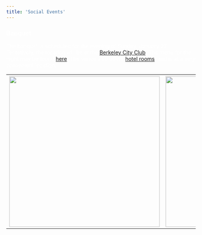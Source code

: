 ```yaml
---
title: 'Social Events'
---
```


<h3><font color='#FFFFFF'>Banquet</font></h3>
<font color='#FFFFFF'>The banquet is scheduled for the evening of Sunday, January 27. Tentatively, the location will be at the <a href='https://www.berkeleycityclub.com/'>Berkeley City Club</a>. The menu for the night may be found <a href='https://www.berkeleycityclub.com/julias-restaurant.htm'>here</a>. The venue also offers <a href='https://www.berkeleycityclub.com/rooms--suites.htm'>hotel rooms</a>, and is at a very convenient location.
</font>
<table style="width:100%">
<tr>
    <th><img src='http://rb19.lbl.gov/user/pages/11.social-events/IMG_0360.jpg' width=400px></th>
        <th><img src='http://rb19.lbl.gov/user/pages/11.social-events/IMG_0362.jpg' width=400px></th>
    <th><img src='http://rb19.lbl.gov/user/pages/11.social-events/IMG_0363.jpg' width=400px></th>
    </tr>
    
</table>

